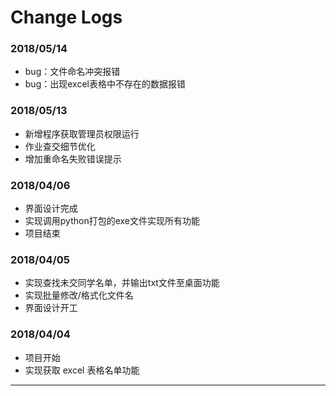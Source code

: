 # Change Logs

### 2018/05/14
- bug：文件命名冲突报错
- bug：出现excel表格中不存在的数据报错

### 2018/05/13
- 新增程序获取管理员权限运行
- 作业查交细节优化
- 增加重命名失败错误提示


### 2018/04/06
- 界面设计完成
- 实现调用python打包的exe文件实现所有功能
- 项目结束

### 2018/04/05
- 实现查找未交同学名单，并输出txt文件至桌面功能
- 实现批量修改/格式化文件名
- 界面设计开工

### 2018/04/04
- 项目开始
- 实现获取 excel 表格名单功能

-----
